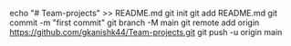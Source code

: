 echo "# Team-projects" >> README.md
git init
git add README.md
git commit -m "first commit"
git branch -M main
git remote add origin https://github.com/gkanishk44/Team-projects.git
git push -u origin main
                
